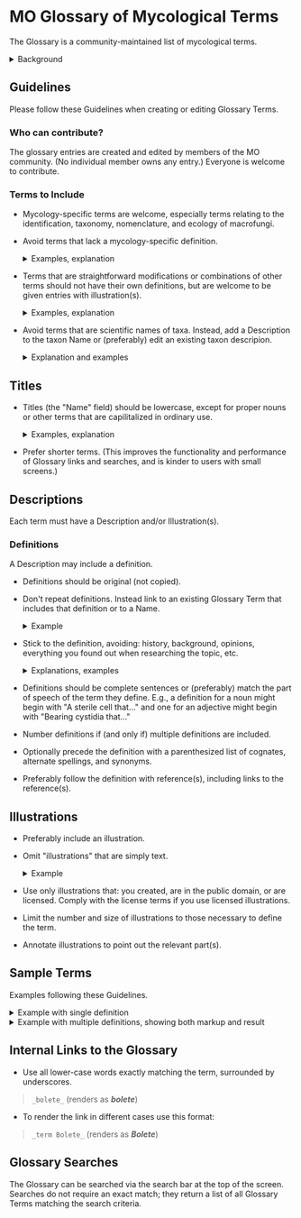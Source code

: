 # MO Glossary of Mycological Terms

The Glossary is a community-maintained list of mycological terms.

<details>
<summary>Background</summary>
The MO Glossary began in 2015 in collaboration with the Rhode Island School of Design;
students from Jean Blackburn’s Scientific Illustration class created
high-quality Creative Commons licensed scientific illustrations
of fungal anatomy terms.

The Glossary has since been improved to:

- support multiple images including both scientific illustrations and example photographs.
- include a search feature; and
- support internal links to terms as part of any Mushroom Observer markup.

One feature that needs discussion is how best to handle translations
of terms and definitions.
Discussion is welcome on the
[Mushroom Observer Google Group]([mo-general@googlegroups.com](https://groups.google.com/g/mo-general)).
You are also welcome to leave comments on the
[unofficial Mushroom Observer Facebook page](https://www.facebook.com/groups/mushroomobserver).
(But note that the Facebook page is not monitored by the MO Development Team.)
</details>

## Guidelines

Please follow these Guidelines when creating or editing Glossary Terms.

### Who can contribute?

The glossary entries are created and edited by members of the MO community.
(No individual member owns any entry.) Everyone is welcome to contribute.

### Terms to Include

- Mycology-specific terms are welcome, especially terms relating to
  the identification, taxonomy, nomenclature, and ecology of macrofungi.

- Avoid terms that lack a mycology-specific definition.

  <details>
  <summary>Examples, explanation</summary>

  This improves performance, reduces robot spidering,
  maintains website and glossary focus, etc.

  bad: `Acrid`

  bad: `Acute`

  bad: `Agar`

  bad: `Alkaloid`

  bad: `Calcareous`

  bad: `Cell`

  bad: `Cell Biology`

  bad: `Chemical Species`

  bad: `Chirality`

  bad: `Climate Change`

  bad: `rhombus`

  bad: `Science`

  bad: `Scientific Methodology`

  good: `character`

  good: `club fungi`
  </details>

- Terms that are straightforward modifications or combinations of other terms
  should not have their own definitions,
  but are welcome to be given entries with illustration(s).

  <details>
  <summary>Examples, explanation</summary>

  Improves website consistency and Glossary search results.

  bad:  `Academic Mycology`

  bad:  `Lamellae Edge With Gelatinous, Separable Layer`

  bad:  `Oblong With Median Constriction`

  bad:  `Round To Angular Pores`

  bad:  `Transition Between Hymeniderm And Epithelium`

  good: `Lugol's Solution`

  good: `adnate`
  (plus exampble showing adnate gills)
  </details>

- Avoid terms that are scientific names of taxa.
  Instead, add a Description to the taxon Name or
  (preferably) edit an existing taxon descripion.

   <details>

   <summary>Explanation and examples</summary>
   This keeps the description in one place,
   avoids inconsistent explanations, and
   facilitations updating.

   bad:  `Agaricales`

   bad:  `Basidiomycota`

   bad: `Eukarya`

   good: `bolete`

   </details>

   <!--
   ["Agaricales",
    "Basidiomycota",
    "Lichen",
    "Subulicystidium",
    "Eukarya",
    "Agaricomycetes",
    "Myxomycetes",
    "Conifer",
    "Plasmodium",
    "Gloeocystidium",
    "Hypha",
    "Oidium",
    "Ozonium",
    "Ascomycete",
    "Bacteria",
    "Dermatophyte",
    "Agaricales",
    "Chytridiomycota",
    "Flora",
    "Slime mold",
    "Glomeromycota",
    "Cyanobacteria",
    "Lepiotoid",
    "Lichenicolous",
    "Mold",
    "Fungus",
    "Agaricales",
    "Foliose",
    "Crustose",
    "Rotula"]
   -->

## Titles

- Titles (the "Name" field) should be lowercase, except for proper nouns or
  other terms that are capilitalized in ordinary use.
  <details>
  <summary>Examples, explanation</summary>

  Clarifies which terms require capitalization; best fits
  the format used in [internal links to the Glossary](#internal-links-to-the-glossary).

  bad:  `Bolete`

  good: `bolete`

  good: `RPB2`
  </details>

- Prefer shorter terms.
  (This improves the functionality and performance of Glossary links and
  searches, and is kinder to users with small screens.)

## Descriptions

Each term must have a Description and/or Illustration(s).

### Definitions

A Description may include a definition.

- Definitions should be original (not copied).

- Don't repeat definitions. Instead link to an existing Glossary Term
  that includes that definition or to a Name.

  <details>
  <summary>Example</summary>

  bad:

  ```text
      Spiciform:

        1. Exhibiting spike-shaped projections.

      Spicules:

      (Spiculate, Spiculose, Spiculum)

        1. Exhibiting many small spines.

        2. Small spikes.
  ```

  good:

  ```text
        spiciform:

          Having _spicules_.

        spicules:

          (spiculate, spiculose, spiculum, spiciform)

          Small spikes or spines.
  ```

  </details>

- Stick to the definition, avoiding: history, background, opinions,
  everything you found out when researching the topic, etc.

  <details>
  <summary>Explanations, examples</summary>

  Improves readibility, maintains glossary focus, reduces controversy and errors,
  reduces needless duplication of the internet.

  bad:

  ```text
  Casing Layer
    1. When mushrooms are cultivated indoors or outdoors,
    they are often developed using a layered system involving a variety of
    potential materials. The casing layer is the top-most layer which
    covers all of the layers. It can be composed of moist materials such
    as peat, gypsum, vermiculite, and/or several other optional materials.
    This moisture-promoting layer dramatically enhances mushroom formation
    as well as more abundant mushroom growth in most cultivated species.
    Some mushroom species require a casing layer in order to fruit,
    or to fruit with any significance.
  ```

  good:

  ```text
  casing layer
     The top-most layer of material used in indoor mushroom cultivation.
  ```

  </details>

- Definitions should be complete sentences or
(preferably) match the part of speech of the term they define.
E.g., a definition for a noun might begin with "A sterile cell that..." and
one for an adjective might begin with "Bearing cystidia that..."

- Number definitions if (and only if) multiple definitions are included.

- Optionally precede the definition with a parenthesized list of cognates,
   alternate spellings, and synonyms.

- Preferably follow the definition with reference(s), including links to the reference(s).

## Illustrations

- Preferably include an illustration.
- Omit "illustrations" that are simply text.
  <details>
  <summary>Example</summary>

   ![Alt text](glossary_text_only_illustration.png)

  </details>
- Use only illustrations that:
   you created,
   are in the public domain, or
   are licensed.
   Comply with the license terms if you use licensed illustrations.
- Limit the number and size of illustrations
  to those necessary to define the term.
- Annotate illustrations to point out the relevant part(s).

## Sample Terms

Examples following these Guidelines.

<details>
  <summary>Example with single definition</summary>

  ![Alt text](glossary_sample_entry_glandular_dots_rendered.png)

</details>

<details>
  <summary>Example with multiple definitions, showing both markup and result</summary>

### Textile markup

  ![Alt text](glossary_sample_entry_bolete_textile.png)

### Rendered result

![Alt text](glossary_sample_entry_bolete_rendered.png)

</details>



## Internal Links to the Glossary

- Use all lower-case words exactly matching the term, surrounded by underscores.

>`_bolete_` (renders as ***bolete***)

- To render the link in different cases use this format:

>`_term Bolete_` (renders as ***Bolete***)

## Glossary Searches

The Glossary can be searched via the search bar at the top of the screen.
Searches do not require an exact match; they return a list of all
Glossary Terms matching the search criteria.
